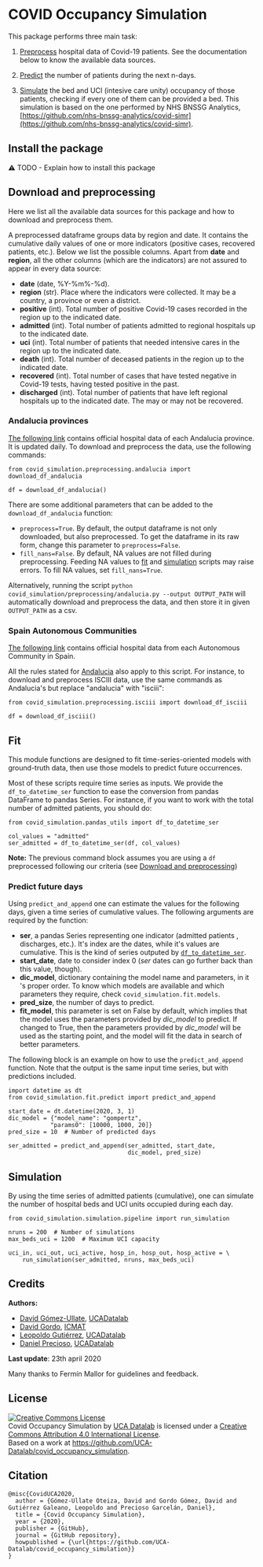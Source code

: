 # COVID Occupancy Simulation

This package performs three main task:

1. [Preprocess](#download-and-preprocessing) hospital data of Covid-19 patients.
See the documentation below to know the available data sources.

2. [Predict](#fit) the number of patients during the next n-days.

3. [Simulate](#simulation) the bed and UCI (intesive care unity) occupancy of those
 patients,
checking if every one of them can be provided a bed.
This simulation is based on the one performed by NHS BNSSG Analytics,
[https://github.com/nhs-bnssg-analytics/covid-simr](https://github.com/nhs-bnssg-analytics/covid-simr).

## Install the package

:warning: TODO - Explain how to install this package


## Download and preprocessing

Here we list all the available data sources for this package and how to
download and preprocess them.

A preprocessed dataframe groups data by region and date. It contains the
cumulative daily values of one or more indicators (positive cases, recovered
patients, etc.). Below we list the possible columns. Apart from **date**
and **region**, all the other columns (which are the indicators) are not
 assured to appear in every data source:

- **date** (date, %Y-%m%-%d).
- **region** (str). Place where the indicators were collected. It may be a
country, a province or even a district.
- **positive** (int). Total number of positive Covid-19 cases recorded in
 the region up to the indicated date.
- **admitted** (int). Total number of patients admitted to regional hospitals
 up to the indicated date.
- **uci** (int). Total number of patients that needed intensive cares in the
region up to the indicated date.
- **death** (int). Total number of deceased patients in the region up to
 the indicated date.
- **recovered** (int). Total number of cases that have tested negative in
Covid-19 tests, having tested positive in the past.
- **discharged** (int). Total number of patients that have left regional
 hospitals up to the indicated date. The may or may not be recovered.


### Andalucia provinces

[The following link](https://www.juntadeandalucia.es/institutodeestadisticaycartografia/badea/operaciones/consulta/anual/38228?CodOper=b3_2314&codConsulta=38228)
contains official hospital data of each Andalucia province. It is updated daily.
To download and preprocess the data, use the following commands:

```
from covid_simulation.preprocessing.andalucia import download_df_andalucia

df = download_df_andalucia()
```

There are some additional parameters that can be added to the
 `download_df_andalucia` function:
 
- `preprocess=True`. By default, the output dataframe is not only downloaded,
but also preprocessed. To get the dataframe in its raw form, change this
 parameter to `preprocess=False`.
- `fill_nans=False`. By default, NA values are not filled during preprocessing.
Feeding NA values to [fit](#fit) and [simulation](#simulation) scripts may
raise errors. To fill NA values, set `fill_nans=True`.

Alternatively, running the script
`python covid_simulation/preprocessing/andalucia.py --output OUTPUT_PATH`
will automatically download and preprocess the data, and then store it in
 given `OUTPUT_PATH` as a csv.

### Spain Autonomous Communities

[The following link](https://covid19.isciii.es/) contains official hospital data
from each Autonomous Community in Spain.

All the rules stated for [Andalucia](#andalucia-provinces) also apply to
 this script. For instance, to download and preprocess ISCIII data, use the
  same commands as Andalucia's but replace "andalucia" with "isciii":
 
 ```
from covid_simulation.preprocessing.isciii import download_df_isciii

df = download_df_isciii()
```

## Fit

This module functions are designed to fit time-series-oriented models
 with ground-truth data, then use those models to predict future occurrences.
 
 Most of these scripts require time series as inputs. We provide the
 `df_to_datetime_ser` function to ease the conversion from pandas DataFrame
 to pandas Series. For instance, if you want to work with the total number
 of admitted patients, you should do:

```
from covid_simulation.pandas_utils import df_to_datetime_ser

col_values = "admitted"
ser_admitted = df_to_datetime_ser(df, col_values)
```

**Note:** The previous command block assumes you are using a `df` preprocessed
following our criteria (see [Download and preprocessing](#download-and-preprocessing))

### Predict future days

Using `predict_and_append` one can estimate the values for the following
 days, given a time series of cumulative values. The following arguments are
 required by the function:
 
 - **ser**, a pandas Series representing one indicator (admitted patients
 , discharges, etc.). It's index are the dates, while it's values are
  cumulative. This is the kind of series outputed by [`df_to_datetime_ser`](#fit).
 - **start_date**, date to consider index 0 (*ser* dates can go further back
  than this value, though).
- **dic_model**, dictionary containing the model name and parameters, in it
's proper order. To know which models are available and which parameters
 they require, check `covid_simulation.fit.models`.
- **pred_size**, the number of days to predict.
- **fit_model**, this parameter is set on False by default, which implies
 that the model uses the parameters provided by *dic_model* to predict. If
  changed to True, then the parameters provided by *dic_model* will be used
   as the starting point, and the model will fit the data in search of better
   parameters.

The following block is an example on how to use the `predict_and_append`
function. Note that the output is the same input time series, but with
 predictions included.

```
import datetime as dt
from covid_simulation.fit.predict import predict_and_append

start_date = dt.datetime(2020, 3, 1)
dic_model = {"model_name": "gompertz",
            "params0": [10000, 1000, 20]}
pred_size = 10  # Number of predicted days

ser_admitted = predict_and_append(ser_admitted, start_date,
                                  dic_model, pred_size)
```

## Simulation

By using the time series of admitted patients (cumulative), one can simulate
 the number of hospital beds and UCI units occupied during each day.

```
from covid_simulation.simulation.pipeline import run_simulation

nruns = 200  # Number of simulations
max_beds_uci = 1200  # Maximum UCI capacity

uci_in, uci_out, uci_active, hosp_in, hosp_out, hosp_active = \
    run_simulation(ser_admitted, nruns, max_beds_uci)
```

## Credits

**Authors:**
- [David Gómez-Ullate](https://github.com/dgullate), [UCADatalab](http://datalab.uca.es/)
- [David Gordo](https://github.com/davidggphy), [ICMAT](https://www.icmat.es/)
- [Leopoldo Gutiérrez](https://github.com/leoguga), [UCADatalab](http://datalab.uca.es/)
- [Daniel Precioso](https://github.com/daniprec), [UCADatalab](http://datalab.uca.es/)
             
**Last update**: 23th april 2020

Many thanks to Fermín Mallor for guidelines and feedback.

## License

<a rel="license" href="https://creativecommons.org/licenses/by-nc-nd/4.0/"><img alt="Creative Commons License" style="border-width:0" src="https://licensebuttons.net/l/by-nd-nc/2.0/jp/88x31.png" /></a><br /><span xmlns:dct="http://purl.org/dc/terms/" property="dct:title">Covid Occupancy Simulation</span> by <a xmlns:cc="http://creativecommons.org/ns#" href="https://github.com/UCA-Datalab" property="cc:attributionName" rel="cc:attributionURL">UCA Datalab</a> is licensed under a <a rel="license" href="http://creativecommons.org/licenses/by-nc-nd/4.0/">Creative Commons Attribution 4.0 International License</a>.<br />Based on a work at <a xmlns:dct="http://purl.org/dc/terms/" href="https://github.com/UCA-Datalab/covid_occupancy_simulation" rel="dct:source">https://github.com/UCA-Datalab/covid_occupancy_simulation</a>.



## Citation

```
@misc{CovidUCA2020,
  author = {Gómez-Ullate Oteiza, David and Gordo Gómez, David and Gutiérrez Galeano, Leopoldo and Precioso Garcelán, Daniel},
  title = {Covid Occupancy Simulation},
  year = {2020},
  publisher = {GitHub},
  journal = {GitHub repository},
  howpublished = {\url{https://github.com/UCA-Datalab/covid_occupancy_simulation}}
}
```
